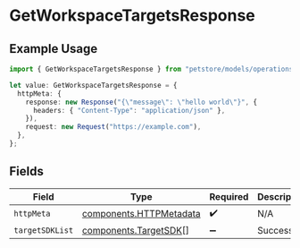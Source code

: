 # GetWorkspaceTargetsResponse

## Example Usage

```typescript
import { GetWorkspaceTargetsResponse } from "petstore/models/operations";

let value: GetWorkspaceTargetsResponse = {
  httpMeta: {
    response: new Response("{\"message\": \"hello world\"}", {
      headers: { "Content-Type": "application/json" },
    }),
    request: new Request("https://example.com"),
  },
};
```

## Fields

| Field                                                              | Type                                                               | Required                                                           | Description                                                        |
| ------------------------------------------------------------------ | ------------------------------------------------------------------ | ------------------------------------------------------------------ | ------------------------------------------------------------------ |
| `httpMeta`                                                         | [components.HTTPMetadata](../../models/components/httpmetadata.md) | :heavy_check_mark:                                                 | N/A                                                                |
| `targetSDKList`                                                    | [components.TargetSDK](../../models/components/targetsdk.md)[]     | :heavy_minus_sign:                                                 | Success                                                            |